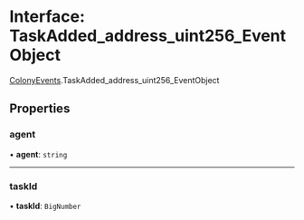 # Interface: TaskAdded\_address\_uint256\_EventObject

[ColonyEvents](../modules/ColonyEvents.md).TaskAdded_address_uint256_EventObject

## Properties

### agent

• **agent**: `string`

___

### taskId

• **taskId**: `BigNumber`
